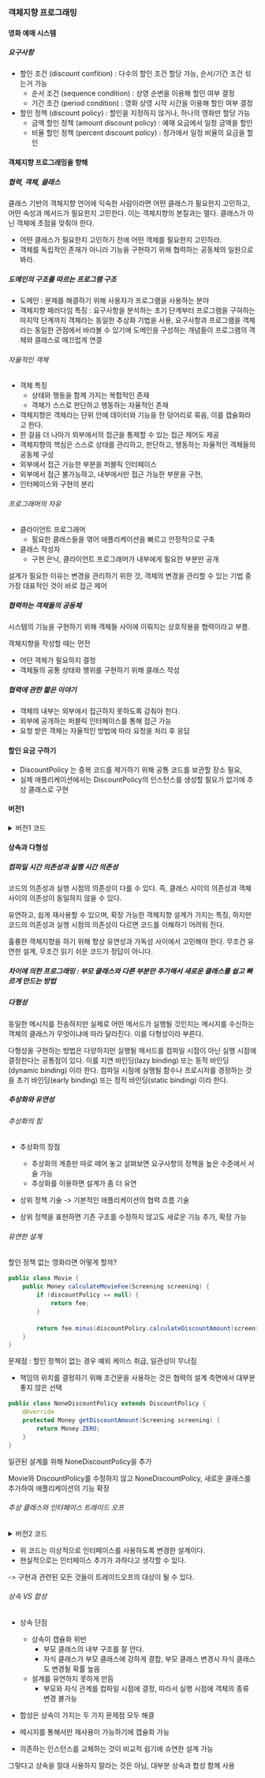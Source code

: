 ### 객체지향 프로그래밍

#### 영화 예매 시스템
##### 요구사항

- 할인 조건 (discount confition) : 다수의 할인 조건 할당 가능, 순서/기간 조건 섞는거 가능
  - 순서 조건 (sequence condition) : 상영 순번을 이용해 할인 여부 결정
  - 기간 조건 (period condition) : 영화 상영 시작 시간을 이용해 할인 여부 결정
- 할인 정책 (discount policy) : 할인을 지정하지 않거나, 하나의 영화만 할당 가능
  - 금액 할인 정책 (amount discount policy) : 예매 요금에서 일정 금액을 할인
  - 비율 할인 정책 (percent discount policy) : 정가에서 일정 비율의 요금을 할인

#### 객체지향 프로그래밍을 향해
##### 협력, 객체, 클래스

클래스 기반의 객체지향 언어에 익숙한 사람이라면 어떤 클래스가 필요한지 고민하고, 어떤 속성과 메서드가 필요한지 고민한다.
이는 객체지향의 본질과는 멀다.
클래스가 아닌 객체에 초점을 맞춰야 한다.
- 어떤 클래스가 필요한지 고민하기 전에 어떤 객체를 필요한지 고민하라.
- 객체를 독립적인 존재가 아니라 기능을 구현하기 위해 협력하는 공동체의 일원으로 봐라.

##### 도메인의 구조를 따르는 프로그램 구조

- 도메인 : 문제를 해결하기 위해 사용자가 프로그램을 사용하는 분야
- 객체지향 패러다임 특징 : 요구사항을 분석하는 초기 단계부터 프로그램을 구혀하는 마지막 단계까지 객체라는 동일한 추상화 기법을 사용, 
요구사항과 프로그램을 객체라는 동일한 관점에서 바라볼 수 있기에 도메인을 구성하는 개념들이 프로그램의 객체와 클래스로 매끄럽게 연결

###### 자율적인 객체
- 객체 특징
  - 상태와 행동을 함께 가지는 복합적인 존재
  - 객체가 스스로 판단하고 행동하는 자율적인 존재
- 객체지향은 객체라는 단위 안에 데이터와 기능을 한 덩어리로 묶음, 이를 캡슐화라고 한다.
- 한 걸음 더 나아가 외부에서의 접근을 통제할 수 있는 접근 제어도 제공
- 객체지향의 핵심은 스스로 상태를 관리하고, 판단하고, 행동하는 자율적인 객체들의 공동체 구성
- 외부에서 접근 가능한 부분을 퍼블릭 인터페이스
- 외부에서 접근 불가능하고, 내부에서만 접근 가능한 부분을 구현,
- 인터페이스와 구현의 분리

###### 프로그래머의 자유
- 클라이언트 프로그래머
  - 필요한 클래스들을 엮어 애플리케이션을 빠르고 안정적으로 구축
- 클래스 작성자
  - 구현 은닉, 클라이언트 프로그래머가 내부에게 필요한 부분만 공개

설계가 필요한 이유는 변경을 관리하기 위한 것, 객체의 변경을 관리할 수 있는 기법 중 가장 대표적인 것이 바로 접근 제어

##### 협력하는 객체들의 공동체
시스템의 기능을 구현하기 위해 객체들 사이에 이뤄지는 상호작용을 협력이라고 부름.

객체지향을 작성할 때는 먼전
- 어던 객체가 필요하지 결정
- 객체들의 공통 상태와 행위를 구현하기 위해 클래스 작성

##### 협력에 관한 짧은 이야기
- 객체의 내부는 외부에서 접근하지 못하도록 감춰야 한다.
- 외부에 공개하는 퍼블릭 인터페이스를 통해 접근 가능
- 요청 받은 객체는 자율적인 방법에 따라 요청을 처리 후 응답

#### 할인 요금 구하기
- DiscountPolicy 는 중복 코드를 제거하기 위해 공통 코드를 보관할 장소 필요,
- 실제 애플리케이션에서는 DiscountPolicy의 인스턴스를 생성할 필요가 없기에 추상 클래스로 구현

#### 버전1

<details>
<summary>버전1 코드</summary>

- 손님 : Customer

````java
public class Customer {
}
````

- 예매 : Reservation

````java
public class Reservation {
  private Customer customer;
  private Screening screening;
  private Money fee;
  private int audienceCount;

  public Reservation(Customer customer, Screening screening, Money fee, int audienceCount) {
    this.customer = customer;
    this.screening = screening;
    this.fee = fee;
    this.audienceCount = audienceCount;
  }
}
````

- 상영 : Screening

````java
import java.time.LocalDateTime;

public class Screening {
  private Movie movie;
  private int sequence;
  private LocalDateTime whenScreened;

  public Screening(Movie movie, int sequence, LocalDateTime whenScreened) {
    this.movie = movie;
    this.sequence = sequence;
    this.whenScreened = whenScreened;
  }

  public Reservation reserve(Customer customer, int audienceCount) {
    return new Reservation(customer, this, calculateFee(audienceCount), audienceCount);
  }

  private Money calculateFee(int audienceCount) {
    return movie.calculateMovieFee(this).times(audienceCount);
  }

  public LocalDateTime getStartTime() {
    return whenScreened;
  }

  public boolean isSequence(int sequence) {
    return this.sequence == sequence;
  }

  public Money getMovieFee(){
    return movie.getFee();
  }
}
````

- 돈 : Money

````java
import java.math.BigDecimal;

public class Money {
    public static final Money ZERO = Money.wons(0);

    private final BigDecimal amount;

    private Money(BigDecimal amount) {
        this.amount = amount;
    }

    public static Money wons(long amount) {
        return new Money(BigDecimal.valueOf(amount));
    }

    public static Money wons(double amount) {
        return new Money(BigDecimal.valueOf(amount));
    }

    public Money plus(Money amount) {
        return new Money(this.amount.add(amount.amount));
    }

    public Money minus(Money amount) {
        return new Money(this.amount.subtract(amount.amount));
    }

    public Money times(double percent) {
        return new Money(this.amount.multiply(BigDecimal.valueOf(percent)));
    }

    public boolean isLessThan(Money other) {
        return amount.compareTo(other.amount) < 0;
    }

    public boolean isGreaterThanOrEqual(Money other) {
        return amount.compareTo(other.amount) >= 0;
    }
}
````

- 영화 : Movie

````java
public class Movie {
    private String title;
    private Duration runningTime;
    private Money fee;
    private DiscountPolicy discountPolicy;

    public Movie(String title, Duration runningTime, Money fee, DiscountPolicy discountPolicy) {
        this.title = title;
        this.runningTime = runningTime;
        this.fee = fee;
        this.discountPolicy = discountPolicy;
    }

    public Money getFee() {
        return fee;
    }

    public Money calculateMovieFee(Screening screening) {
        return fee.minus(discountPolicy.calculateDiscountAmount(screening));
    }
}
````

- 할인 정책 : DiscountPolicy

````java
import java.util.Arrays;
import java.util.List;

public abstract class DiscountPolicy {
    private List<DiscountCondition> conditions;

    public DiscountPolicy(DiscountCondition... conditions) {
        this.conditions = Arrays.asList(conditions);
    }

    public Money calculateDiscountAmount(Screening screening) {
        for (DiscountCondition condition : conditions) {
            if (condition.isSatisfiedBy(screening)) {
                return getDiscountAmount(screening);
            }
        }

        return Money.ZERO;
    }

    abstract protected Money getDiscountAmount(Screening screening);
}
````

- 금액 할인 정책 : AmountDiscountPolicy

````java
public class AmountDiscountPolicy extends DiscountPolicy {
    private Money discountAmount;

    public AmountDiscountPolicy(Money discountAmount, DiscountCondition... conditions) {
        super(conditions);
        this.discountAmount = discountAmount;
    }

    @Override
    protected Money getDiscountAmount(Screening screening) {
        return discountAmount;
    }
}
````

- 기간 할인 정책 : PercentDiscountPolicy

````java
public class PercentDiscountPolicy extends DiscountPolicy {
    private double percent;

    public PercentDiscountPolicy(double percent, DiscountCondition... conditions) {
        super(conditions);
        this.percent = percent;
    }

    @Override
    protected Money getDiscountAmount(Screening screening) {
        return screening.getMovieFee().times(percent);
    }
}
````

- 할인 조건 : DiscountCondition

````java
public interface DiscountCondition {
  boolean isSatisfiedBy(Screening screening);
}
````

- 순번 할인 조건 : SequenceCondition

````java
public class SequenceCondition implements DiscountCondition {
  private int sequence;

  public SequenceCondition(int sequence) {
    this.sequence = sequence;
  }

  @Override
  public boolean isSatisfiedBy(Screening screening) {
    return screening.isSequence(sequence);
  }
}
````

- 기간 할인 조건 : PeriodCondition

````java
import java.time.DayOfWeek;
import java.time.LocalTime;

public class PeriodCondition implements DiscountCondition {
  private DayOfWeek dayOfWeek;
  private LocalTime startTime;
  private LocalTime endTime;

  public PeriodCondition(DayOfWeek dayOfWeek, LocalTime startTime, LocalTime endTime) {
    this.dayOfWeek = dayOfWeek;
    this.startTime = startTime;
    this.endTime = endTime;
  }

  @Override
  public boolean isSatisfiedBy(Screening screening) {
    return screening.getStartTime().getDayOfWeek().equals(dayOfWeek) &&
            startTime.compareTo(screening.getStartTime().toLocalTime()) <= 0 &&
            endTime.compareTo(screening.getStartTime().toLocalTime()) >= 0;
  }
}
````

##### Templat Method Pattern : 부모 클래스에 기본적인 알고리즘의 흐름을 구현하고, 중간에 필요한 처리를 자식 클래스에 위임

![class-diagram-chapter2-v1-1.png](v1%2Fclass-diagram-chapter2-v1-1.png)
</details>

#### 상속과 다형성

##### 컴파일 시간 의존성과 실행 시간 의존성
코드의 의존성과 실행 시점의 의존성이 다를 수 있다. 즉, 클래스 사이의 의존성과 객체 사이의 의존성이 동일하지 않을 수 있다.

유연하고, 쉽게 재사용할 수 있으며, 확장 가능한 객체지향 설계가 가지는 특징, 하지만 코드의 의존성과 실행 시점의 의존성이 다르면 코드를 이해하기 어려워 진다.

훌륭한 객체지향을 하기 위해 항상 유연성과 가독성 사이에서 고민해야 한다.
무조건 유연한 설계, 무조건 읽기 쉬운 코드가 정답이 아니다.

##### 차이에 의한 프로그래밍 : 부모 클래스와 다른 부분만 추가해서 새로운 클래스를 쉽고 빠르게 만드는 방법

##### 다형성
동일한 메시지를 전송하지만 실제로 어떤 메서드가 실행될 것인지는 메시지를 수신하는 객체의 클래스가 무엇이냐에 따라 달라진다. 이를 다형성이라 부른다.

다형성을 구현하는 방법은 다양하지만 실행될 메서드를 컴파일 시점이 아닌 실행 시점에 결정한다는 공통점이 있다.
이를 지연 바인딩(lazy binding) 또는 동적 바인딩(dynamic binding) 이라 한다. 컴파일 시점에 실행될 함수나 프로시저를 경정하는 것을 
초기 바인딩(early binding) 또는 정적 바인딩(static binding) 이라 한다.

##### 추상화와 유연성
###### 추상화의 힘
- 추상화의 장점
  - 추상화의 계층만 따로 떼어 놓고 살펴보면 요구사항의 정책을 높은 수준에서 서술 가능
  - 추상화를 이용하면 설계가 좀 더 유연

- 상위 정책 기술 -> 기본적인 애플리케이션의 협력 흐름 기술
- 상위 정책을 표현하면 기존 구조를 수정하지 않고도 새로운 기능 추가, 확장 가능

###### 유연한 설계
할인 정책 없는 영화라면 어떻게 할까?
````java
public class Movie {
    public Money calculateMovieFee(Screening screening) {
        if (discountPolicy == null) {
            return fee;
        }
        
        return fee.minus(discountPolicy.calculateDiscountAmount(screening));
    }
}
````
문제점 : 할인 정책이 없는 경우 예외 케이스 취급, 일관성이 무너짐
- 책임의 위치를 결정하기 위해 조건문을 사용하는 것은 협력의 설계 측면에서 대부분 좋지 않은 선택

````java
public class NoneDiscountPolicy extends DiscountPolicy {
    @Override
    protected Money getDiscountAmount(Screening screening) {
        return Money.ZERO;
    }
}
````
일관된 설계를 위해 NoneDiscountPolicy을 추가

Movie와 DiscountPolicy를 수정하지 않고 NoneDiscountPolicy, 새로운 클래스를 추가하여 애플리케이션의 기능 확장

###### 추상 클래스와 인터페이스 트레이드 오프

<details>
<summary>버전2 코드</summary>

- DiscountPolicy

````java
public interface DiscountPolicy {
  Money calculateDiscountAmount(Screening screening);
}
````

- DefaultDiscountPolicy

````java
import java.util.Arrays;
import java.util.List;

public abstract class DefaultDiscountPolicy implements DiscountPolicy {
  private List<DiscountCondition> conditions;

  public DefaultDiscountPolicy(DiscountCondition... conditions) {
    this.conditions = Arrays.asList(conditions);
  }

  @Override
  public Money calculateDiscountAmount(Screening screening) {
    for (DiscountCondition condition : conditions) {
      if (condition.isSatisfiedBy(screening)) {
        return getDiscountAmount(screening);
      }
    }

    return Money.ZERO;
  }

  abstract protected Money getDiscountAmount(Screening screening);
}
````

- 상영 : AmountDiscountPolicy

````java
public class AmountDiscountPolicy extends DefaultDiscountPolicy {
  private Money discountAmount;

  public AmountDiscountPolicy(Money discountAmount, DiscountCondition... conditions) {
    super(conditions);
    this.discountAmount = discountAmount;
  }

  @Override
  protected Money getDiscountAmount(Screening screening) {
    return discountAmount;
  }
}
````

- PercentDiscountPolicy

````java
public class PercentDiscountPolicy extends DefaultDiscountPolicy {
  private double percent;

  public PercentDiscountPolicy(double percent, DiscountCondition... conditions) {
    super(conditions);
    this.percent = percent;
  }

  @Override
  protected Money getDiscountAmount(Screening screening) {
    return screening.getMovieFee().times(percent);
  }
}
````

- NoneDiscountPolicy

````java
public class NoneDiscountPolicy implements DiscountPolicy {
  @Override
  public Money calculateDiscountAmount(Screening screening) {
    return Money.ZERO;
  }
}
````

</details>

- 위 코드는 이상적으로 인터페이스를 사용하도록 변경한 설계이다.
- 현실적으로는 인터페이스 추가가 과하다고 생각할 수 있다.

-> 구현과 관련된 모든 것들이 트레이드오프의 대상이 될 수 있다.

###### 상속 VS 합성
- 상속 단점
  - 상속이 캡슐화 위반
    - 부모 클래스의 내부 구조를 잘 안다.
    - 자식 클래스가 부모 클래스에 강하게 결합, 부모 클래스 변경시 자식 클래스도 변경될 확률 높음
  - 설계를 유연하지 못하게 만듬
    - 부모와 자식 관계를 컴파일 시점에 결정, 따라서 실행 시점에 객체의 종류 변경 불가능

- 합성은 상속이 가지는 두 가지 문제점 모두 해결
- 메시지를 통해서만 재사용이 가능하기에 캡슐화 가능
- 의존하는 인스턴스를 교체하는 것이 비교적 쉽기에 슈연한 설계 가능

그렇다고 상속을 절대 사용하지 말라는 것은 아님, 대부분 상속과 합성 함께 사용
